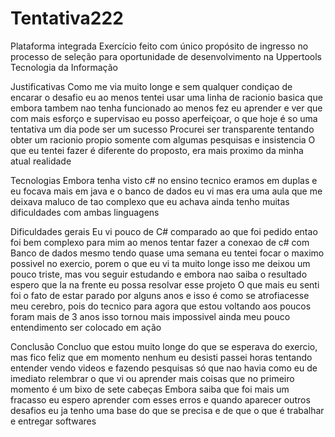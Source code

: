 # Tentativa222
Plataforma integrada
Exercício feito com único propósito de ingresso no processo de seleção para oportunidade de desenvolvimento na Uppertools Tecnologia da Informação

Justificativas
Como me via muito longe e sem qualquer condiçao de encarar o desafio eu ao menos tentei usar uma linha de racionio basica que embora tambem nao tenha funcionado
ao menos fez eu aprender e ver que com mais esforço e supervisao eu posso aperfeiçoar, o que hoje é so uma tentativa um dia pode ser um sucesso
Procurei ser transparente tentando obter um racionio propio somente com algumas pesquisas e insistencia
O que eu tentei fazer é diferente do proposto, era mais proximo da minha atual realidade

Tecnologias
Embora tenha visto c# no ensino tecnico eramos em duplas e eu focava mais em java e o banco de dados eu vi mas era uma aula que me deixava maluco de tao complexo que eu achava
ainda tenho muitas dificuldades com ambas linguagens


Dificuldades gerais
Eu vi pouco de C# comparado ao que foi pedido entao foi bem complexo para mim ao menos tentar fazer a conexao de c# com Banco de dados mesmo tendo quase uma semana eu tentei 
focar o maximo possivel no exercio, porem o que eu vi ta muito longe isso me deixou um pouco triste, mas vou seguir estudando e embora nao saiba o resultado espero que la 
na frente eu possa resolvar esse projeto
O que mais eu senti foi o fato de estar parado por alguns anos e isso é como se atrofiacesse meu cerebro, pois do tecnico para agora que estou voltando aos poucos foram mais de 3 anos
isso tornou mais impossivel ainda meu pouco entendimento ser colocado em ação

Conclusão
Concluo que estou muito longe do que se esperava do exercio, mas fico feliz que em momento nenhum eu desisti passei horas tentando entender vendo videos e fazendo pesquisas
só que nao havia como eu de imediato relembrar o que vi ou aprender mais coisas que no primeiro momento é um bixo de sete cabeças
Embora saiba que foi mais um fracasso eu espero aprender com esses erros e quando aparecer outros desafios eu ja tenho uma base do que se precisa e de que o que é trabalhar e entregar
softwares
